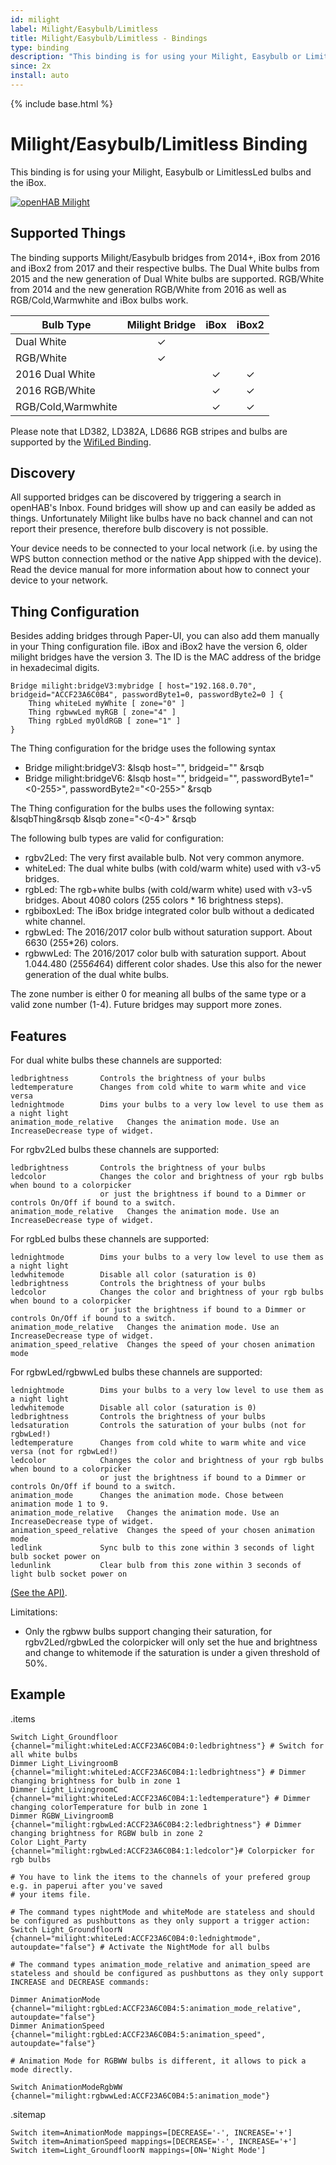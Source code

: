 ```yaml
---
id: milight
label: Milight/Easybulb/Limitless
title: Milight/Easybulb/Limitless - Bindings
type: binding
description: "This binding is for using your Milight, Easybulb or LimitlessLed bulbs and the iBox."
since: 2x
install: auto
---
```


<!-- Attention authors: Do not edit directly. Please add your changes to the appropriate source repository -->

{% include base.html %}

# Milight/Easybulb/Limitless Binding

This binding is for using your Milight, Easybulb or LimitlessLed bulbs and the iBox.

[![openHAB Milight](https://img.youtube.com/vi/zNe9AkQbfmc/0.jpg)](https://www.youtube.com/watch?v=zNe9AkQbfmc)

## Supported Things

The binding supports Milight/Easybulb bridges from 2014+, iBox from 2016 and iBox2 from 2017 and their respective bulbs.
The Dual White bulbs from 2015 and the new generation of Dual White bulbs are supported.
RGB/White from 2014 and the new generation RGB/White from 2016 as well as RGB/Cold,Warmwhite and iBox bulbs work.

| Bulb Type          | Milight Bridge | iBox  | iBox2 |
|--------------------|:--------------:|:-----:|:-----:|
| Dual White         |       ✓        |       |       |
| RGB/White          |       ✓        |       |       |
| 2016 Dual White    |                |   ✓   |   ✓   |
| 2016 RGB/White     |                |   ✓   |   ✓   |
| RGB/Cold,Warmwhite |                |   ✓   |   ✓   |

Please note that LD382, LD382A, LD686 RGB stripes and bulbs are supported by the
[WifiLed Binding](https://github.com/openhab/openhab2-addons/blob/master/addons/binding/org.openhab.binding.wifiled/README.md).

## Discovery

All supported bridges can be discovered by triggering a search in openHAB's Inbox.
Found bridges will show up and can easily be added as things.
Unfortunately Milight like bulbs have no back channel and can not report their presence, therefore
bulb discovery is not possible.

Your device needs to be connected to your local network (i.e. by using the WPS button connection method or the native App shipped with the device).
Read the device manual for more information about how to connect your device to your network.

## Thing Configuration

Besides adding bridges through Paper-UI, you can also add them manually in your Thing
configuration file.
iBox and iBox2 have the version 6, older milight bridges have the version 3.
The ID is the MAC address of the bridge in hexadecimal digits.

    Bridge milight:bridgeV3:mybridge [ host="192.168.0.70", bridgeid="ACCF23A6C0B4", passwordByte1=0, passwordByte2=0 ] {
        Thing whiteLed myWhite [ zone="0" ]
        Thing rgbwwLed myRGB [ zone="4" ]
        Thing rgbLed myOldRGB [ zone="1" ]
    }

The Thing configuration for the bridge uses the following syntax

* Bridge milight:bridgeV3:<any name> &lsqb host="<IP-Address of bridge>", bridgeid="<mac>" &rsqb
* Bridge milight:bridgeV6:<any name> &lsqb host="<IP-Address of bridge>", bridgeid="<mac>", passwordByte1="<0-255>", passwordByte2="<0-255>" &rsqb

The Thing configuration for the bulbs uses the following syntax:
&lsqbThing&rsqb <type of bulb> <any name> &lsqb zone="<0-4>" &rsqb

The following bulb types are valid for configuration:

*   rgbv2Led: The very first available bulb. Not very common anymore.
*   whiteLed: The dual white bulbs (with cold/warm white) used with v3-v5 bridges.
*   rgbLed: The rgb+white bulbs (with cold/warm white) used with v3-v5 bridges. About 4080 colors (255 colors * 16 brightness steps).
*   rgbiboxLed: The iBox bridge integrated color bulb without a dedicated white channel.
*   rgbwLed: The 2016/2017 color bulb without saturation support. About 6630 (255*26) colors.
*   rgbwwLed: The 2016/2017 color bulb with saturation support. About 1.044.480 (255*64*64) different color shades. Use this also for the newer generation of the dual white bulbs.

The zone number is either 0 for meaning all bulbs of the same type or a valid zone number (1-4).
Future bridges may support more zones.

## Features

For dual white bulbs these channels are supported:

    ledbrightness       Controls the brightness of your bulbs
    ledtemperature      Changes from cold white to warm white and vice versa
    lednightmode        Dims your bulbs to a very low level to use them as a night light
    animation_mode_relative   Changes the animation mode. Use an IncreaseDecrease type of widget.

For rgbv2Led bulbs these channels are supported:

    ledbrightness       Controls the brightness of your bulbs
    ledcolor            Changes the color and brightness of your rgb bulbs when bound to a colorpicker
                        or just the brightness if bound to a Dimmer or controls On/Off if bound to a switch.
    animation_mode_relative   Changes the animation mode. Use an IncreaseDecrease type of widget.

For rgbLed bulbs these channels are supported:

    lednightmode        Dims your bulbs to a very low level to use them as a night light
    ledwhitemode        Disable all color (saturation is 0)
    ledbrightness       Controls the brightness of your bulbs
    ledcolor            Changes the color and brightness of your rgb bulbs when bound to a colorpicker
                        or just the brightness if bound to a Dimmer or controls On/Off if bound to a switch.
    animation_mode_relative   Changes the animation mode. Use an IncreaseDecrease type of widget.
    animation_speed_relative  Changes the speed of your chosen animation mode

For rgbwLed/rgbwwLed bulbs these channels are supported:

    lednightmode        Dims your bulbs to a very low level to use them as a night light
    ledwhitemode        Disable all color (saturation is 0)
    ledbrightness       Controls the brightness of your bulbs
    ledsaturation       Controls the saturation of your bulbs (not for rgbwLed!)
    ledtemperature      Changes from cold white to warm white and vice versa (not for rgbwLed!)
    ledcolor            Changes the color and brightness of your rgb bulbs when bound to a colorpicker
                        or just the brightness if bound to a Dimmer or controls On/Off if bound to a switch.
    animation_mode      Changes the animation mode. Chose between animation mode 1 to 9.
    animation_mode_relative   Changes the animation mode. Use an IncreaseDecrease type of widget.
    animation_speed_relative  Changes the speed of your chosen animation mode
    ledlink             Sync bulb to this zone within 3 seconds of light bulb socket power on
    ledunlink           Clear bulb from this zone within 3 seconds of light bulb socket power on

[(See the API)](http://www.limitlessled.com/dev/).

Limitations:

*   Only the rgbww bulbs support changing their saturation, for rgbv2Led/rgbwLed the colorpicker will only set the hue and brightness and change to whitemode if the saturation is under a given threshold of 50%.

## Example

.items

```
Switch Light_Groundfloor	{channel="milight:whiteLed:ACCF23A6C0B4:0:ledbrightness"} # Switch for all white bulbs
Dimmer Light_LivingroomB	{channel="milight:whiteLed:ACCF23A6C0B4:1:ledbrightness"} # Dimmer changing brightness for bulb in zone 1
Dimmer Light_LivingroomC	{channel="milight:whiteLed:ACCF23A6C0B4:1:ledtemperature"} # Dimmer changing colorTemperature for bulb in zone 1
Dimmer RGBW_LivingroomB		{channel="milight:rgbwLed:ACCF23A6C0B4:2:ledbrightness"} # Dimmer changing brightness for RGBW bulb in zone 2
Color Light_Party		{channel="milight:rgbwLed:ACCF23A6C0B4:1:ledcolor"}# Colorpicker for rgb bulbs

# You have to link the items to the channels of your prefered group e.g. in paperui after you've saved
# your items file.

# The command types nightMode and whiteMode are stateless and should be configured as pushbuttons as they only support a trigger action:
Switch Light_GroundfloorN	{channel="milight:whiteLed:ACCF23A6C0B4:0:lednightmode", autoupdate="false"} # Activate the NightMode for all bulbs

# The command types animation_mode_relative and animation_speed are stateless and should be configured as pushbuttons as they only support INCREASE and DECREASE commands:

Dimmer AnimationMode		{channel="milight:rgbLed:ACCF23A6C0B4:5:animation_mode_relative", autoupdate="false"}
Dimmer AnimationSpeed		{channel="milight:rgbLed:ACCF23A6C0B4:5:animation_speed", autoupdate="false"}

# Animation Mode for RGBWW bulbs is different, it allows to pick a mode directly.

Switch AnimationModeRgbWW	{channel="milight:rgbwwLed:ACCF23A6C0B4:5:animation_mode"}
```

.sitemap

```
Switch item=AnimationMode mappings=[DECREASE='-', INCREASE='+']
Switch item=AnimationSpeed mappings=[DECREASE='-', INCREASE='+']
Switch item=Light_GroundfloorN mappings=[ON='Night Mode']
```
